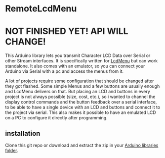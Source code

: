 # RemoteLcdMenu

# NOT FINISHED YET! API WILL CHANGE!

This Arduino library lets you transmit Character LCD Data over Serial or other Stream interfaces. It is specifically written for [LcdMenu](https://github.com/forntoh/LcdMenu) but can work standalone. It also comes with an emulator, so you can connect your Arduino via Serial with a pc and access the menus from it.

A lot of projects require some configuration that should be changed after they got flashed. Some simple Menus and a few buttons are usually enough and LcdMenu delivers on that. But placing an LCD and buttons in every project is not always possible (size, cost, etc.), so i wanted to channel the display control commands and the button feedback over a serial interface, to be able to have a single device with an LCD and buttons and connect it to the project via serial. This also makes it possible to have an emulated LCD on a PC to configure it directly after programming.

## installation
Clone this git repo or download and extract the zip in your [Arduino libraries folder](https://docs.arduino.cc/software/ide-v1/tutorials/installing-libraries/#Maual-Installation). 


